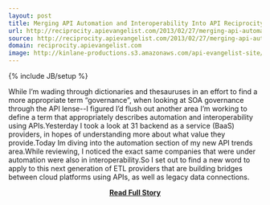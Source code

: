 ```yaml
---
layout: post
title: Merging API Automation and Interoperability Into API Reciprocity
url: http://reciprocity.apievangelist.com/2013/02/27/merging-api-automation-and-interoperability-into-api-reciprocity/
source: http://reciprocity.apievangelist.com/2013/02/27/merging-api-automation-and-interoperability-into-api-reciprocity/
domain: reciprocity.apievangelist.com
image: http://kinlane-productions.s3.amazonaws.com/api-evangelist-site/blog/reciprocity-trends.png
---
```

{% include JB/setup %}<p>While I’m wading through dictionaries and thesauruses in an effort to find a more appropriate term “governance”, when looking at SOA governance through the API lense--I figured I’d flush out another area I’m working to define a term that appropriately describes automation and interoperability using APIs.Yesterday I took a look at 31 backend as a service (BaaS) providers, in hopes of understanding more about what value they provide.Today Im diving into the automation section of my new API trends area.While reviewing, I noticed the exact same companies that were under automation were also in interoperability.So I set out to find a new word to apply to this next generation of ETL providers that are building bridges between cloud platforms using APIs, as well as legacy data connections.</p>
<center><p><a href="http://reciprocity.apievangelist.com/2013/02/27/merging-api-automation-and-interoperability-into-api-reciprocity/" style='padding:25px; font-sze:18px; font-weight: bold;'>Read Full Story</a></p></center>
